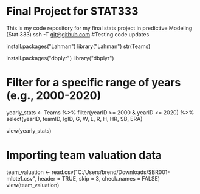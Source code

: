 # Final Project for STAT333

This is my code repository for my final stats project in predictive Modeling (Stat 333)
ssh -T git@github.com
#Testing code updates

install.packages("Lahman")
library("Lahman")
str(Teams)

install.packages("dbplyr")
library("dbplyr")

# Filter for a specific range of years (e.g., 2000-2020)
yearly_stats <- Teams %>%
  filter(yearID >= 2000 & yearID <= 2020) %>%
  select(yearID, teamID, lgID, G, W, L, R, H, HR, SB, ERA)


view(yearly_stats)


# Importing team valuation data

team_valuation <- read.csv("C:/Users/brend/Downloads/SBR001-mlbte1.csv", header = TRUE, skip = 3, check.names = FALSE)
view(team_valuation)

